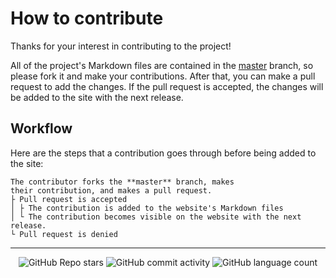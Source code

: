 # How to contribute

Thanks for your interest in contributing to the project!

All of the project's Markdown files are contained in the [master](https://github.com/ayvacs/formatting) branch, so please fork it and make your contributions. After that, you can make a pull request to add the changes. If the pull request is accepted, the changes will be added to the site with the next release.

## Workflow

Here are the steps that a contribution goes through before being added to the site:

```
The contributor forks the **master** branch, makes
their contribution, and makes a pull request.
├ Pull request is accepted
│ ├ The contribution is added to the website's Markdown files
│ └ The contribution becomes visible on the website with the next release.
└ Pull request is denied
```


<!-- Footer -->

---

<p align="center">
  <img alt="GitHub Repo stars" src="https://img.shields.io/github/stars/ayvacs/formatting?style=for-the-badge">
  <img alt="GitHub commit activity" src="https://img.shields.io/github/commit-activity/m/ayvacs/formatting?style=for-the-badge">
  <img alt="GitHub language count" src="https://img.shields.io/github/languages/count/ayvacs/formatting?style=for-the-badge">
</p>
